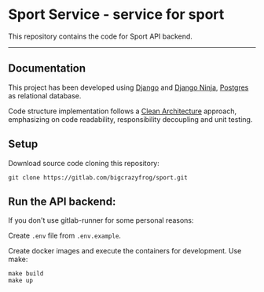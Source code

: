 # Sport Service - service for sport

This repository contains the code for Sport API backend.

---

## Documentation

This project has been developed using [Django][django] and [Django Ninja][djangoninja], [Postgres][postgres] as relational database.

Code structure implementation follows a [Clean Architecture][cleanarchitecture] approach, emphasizing on code readability, responsibility decoupling and unit testing.

## Setup

Download source code cloning this repository:
```
git clone https://gitlab.com/bigcrazyfrog/sport.git
```

## Run the API backend:

If you don't use gitlab-runner for some personal reasons:

Create `.env` file from `.env.example`.

Create docker images and execute the containers for development. Use make:
```
make build
make up
```


[//]: # (Links)

[django]: <https://www.djangoproject.com>
[djangoninja]: <https://django-ninja.rest-framework.com/>
[postgres]: <https://www.postgresql.org>
[cleanarchitecture]: <https://blog.cleancoder.com/uncle-bob/2012/08/13/the-clean-architecture.html>
[db]: <https://storage.yandexcloud.net/nikita.backend/photo_5413330553601641861_y.jpg>
